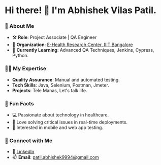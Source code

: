 # Hi there! 👋 I'm Abhishek Vilas Patil. 

### 🚀 About Me
- 🛠️ **Role**: Project Associate | QA Engineer  
- 🏢 **Organization**: [E-Health Research Center, IIIT Bangalore](https://ehrc.iiitb.ac.in/) 
- 🌱 **Currently Learning**: Advanced QA Techniques, Jenkins, Cypress, Python. 

### 🧑‍💻 My Expertise
- **Quality Assurance**: Manual and automated testing.
- **Tech Skills**: Java, Selenium, Postman, Jmeter.
- **Projects**: Tele Manas, Let's talk life.

### 🌟 Fun Facts
- 💻 Passionate about technology in healthcare.
- 🎯 Love solving critical issues in real-time deployments.
- 📱 Interested in mobile and web app testing.

### 🔗 Connect with Me
- 💼 [LinkedIn](https://www.linkedin.com/in/abhishek-patil-25112829b/) 
- 📫 **Email**: patil.abhishek9994@gmail.com


